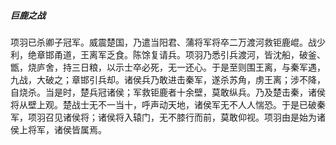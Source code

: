 

##### 巨鹿之战
项羽已杀卿子冠军。威震楚国，乃遣当阳君、蒲将军将卒二万渡河救钜鹿崐。战少利，绝章邯甬道，王离军乏食。陈馀复请兵。项羽乃悉引兵渡河，皆沈船，破釜、甑，烧庐舍，持三日粮，以示士卒必死，无一还心。于是至则围王离，与秦军遇，九战，大破之；章邯引兵却。诸侯兵乃敢进击秦军，遂杀苏角，虏王离；涉不降，自烧杀。当是时，楚兵冠诸侯；军救钜鹿者十余壁，莫敢纵兵。乃及楚击秦，诸侯将从壁上观。楚战士无不一当十，呼声动天地，诸侯军无不人人惴恐。于是已破秦军，项羽召见诸侯将；诸侯将入辕门，无不膝行而前，莫敢仰视。项羽由是始为诸侯上将军，诸侯皆属焉。